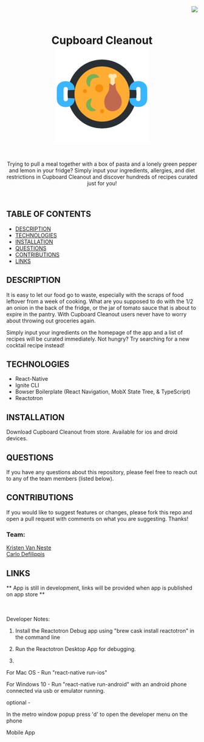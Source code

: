 <img src="https://img.shields.io/badge/License-Unlicensed-blue.svg" align="right"/>

<br>
<br>

<h1 align="center">Cupboard Cleanout <br>
<img align="center" src="app/screens/welcome-screen/cclogo50.png"/></h1>

<br>

<p align="center">Trying to pull a meal together with a box of pasta and a lonely green pepper and lemon in your fridge? Simply input your ingredients, allergies, and diet restrictions in Cupboard Cleanout and discover hundreds of recipes curated just for you!</p>

<br>

## TABLE OF CONTENTS
- [DESCRIPTION](#DESCRIPTION)  
- [TECHNOLOGIES](#TECHNOLOGIES)  
- [INSTALLATION](#INSTALLATION)  
- [QUESTIONS](#QUESTIONS)  
- [CONTRIBUTIONS](#CONTRIBUTIONS)
- [LINKS](#LINKS)  

## DESCRIPTION

It is easy to let our food go to waste, especially with the scraps of food leftover from a week of cooking.  What are you supposed to do with the 1/2 an onion in the back of the fridge, or the jar of tomato sauce that is about to expire in the pantry.  With Cupboard Cleanout users never have to worry about throwing out groceries again.

Simply input your ingredients on the homepage of the app and a list of recipes will be curated immediately.  Not hungry?  Try searching for a new cocktail recipe instead!

## TECHNOLOGIES

- React-Native
- Ignite CLI
- Bowser Boilerplate (React Navigation, MobX State Tree, & TypeScript)
- Reactotron

## INSTALLATION

Download Cupboard Cleanout from store.  Available for ios and droid devices.

## QUESTIONS
If you have any questions about this repository, please feel free to reach out to any of the team members (listed below). 

## CONTRIBUTIONS
If you would like to suggest features or changes, please fork this repo and open a pull request with comments on what you are suggesting. Thanks! 

### Team:  
[Kristen Van Neste](https://github.com/kmvanneste)  
[Carlo Defilippis](https://github.com/Carlo-Defilippis)  

## LINKS

** App is still in development, links will be provided when app is published on app store **

<br>
<br>
Developer Notes:


1) Install the Reactotron Debug app using "brew cask install reactotron" in the command line

2) Run the Reactotron Desktop App for debugging.

3)
For Mac OS - Run "react-native run-ios"

For Windows 10 - Run "react-native run-android" with an android phone connected via usb or emulator running.

optional - 

In the metro window popup press 'd' to open the developer menu on the phone 

Mobile App
